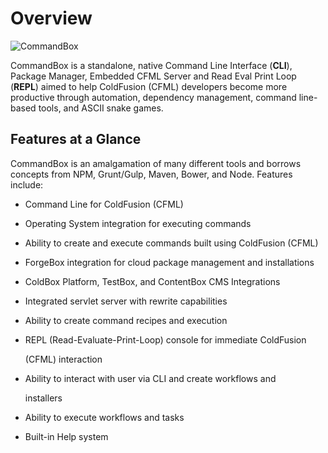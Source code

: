 # Overview

![CommandBox](.gitbook/assets/terminal.png)

CommandBox is a standalone, native Command Line Interface \(**CLI**\), Package Manager, Embedded CFML Server and Read Eval Print Loop \(**REPL**\) aimed to help ColdFusion \(CFML\) developers become more productive through automation, dependency management, command line-based tools, and ASCII snake games.

## Features at a Glance

CommandBox is an amalgamation of many different tools and borrows concepts from NPM, Grunt/Gulp, Maven, Bower, and Node. Features include:

* Command Line for ColdFusion \(CFML\)
* Operating System integration for executing commands
* Ability to create and execute commands built using ColdFusion \(CFML\)
* ForgeBox integration for cloud package management and installations
* ColdBox Platform, TestBox, and ContentBox CMS Integrations
* Integrated servlet server with rewrite capabilities
* Ability to create command recipes and execution
* REPL \(Read-Evaluate-Print-Loop\) console for immediate ColdFusion

  \(CFML\) interaction

* Ability to interact with user via CLI and create workflows and

  installers

* Ability to execute workflows and tasks
* Built-in Help system

